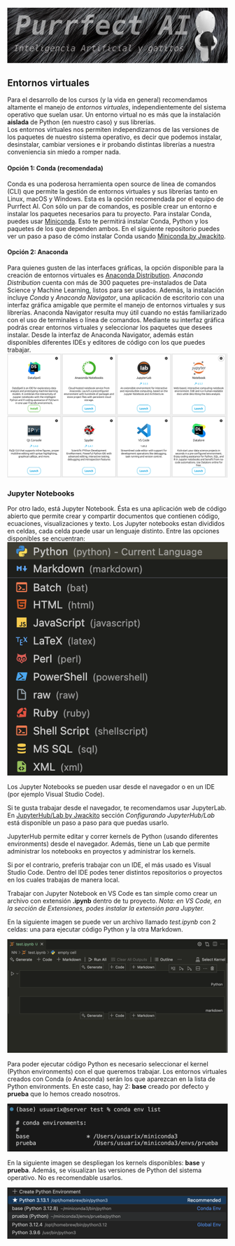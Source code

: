 
![banner PurrfectAI](images/purrfectAI_banner.png)


## Entornos virtuales



Para el desarrollo de los cursos (y la vida en general) recomendamos altamente el manejo de *entornos virtuales*, independientemente del sistema operativo que suelan usar. 
Un entorno virtual no es más que la instalación __aislada__ de Python (en nuestro caso) y sus librerías.  
Los entornos virtuales nos permiten independizarnos de las versiones de los paquetes de nuestro sistema operativo, es decir que podemos instalar, desinstalar, cambiar versiones e ir probando distintas librerías a nuestra conveniencia sin miedo a romper nada.


#### Opción 1: Conda (recomendada)
Conda es una poderosa herramienta open source de línea de comandos (CLI) que permite la gestión de entornos virtuales y sus librerías tanto en Linux, macOS y Windows. Esta es la opción recomendada por el equipo de Purrfect AI.
Con sólo un par de comandos, es posible crear un entorno e instalar los paquetes necesarios para tu proyecto.
Para instalar Conda, puedes usar [Miniconda](https://docs.anaconda.com/miniconda/). Esto te permitirá instalar Conda, Python y los paquetes de los que dependen ambos.
En el siguiente repositorio puedes ver un paso a paso de cómo instalar Conda usando [Miniconda by Jwackito](https://github.com/jwackito/conda-environments-tutorial/blob/main/Conda%20Environments.md).

#### Opción 2: Anaconda

Para quienes gusten de las interfaces gráficas, la opción disponible para la creación de entornos virtuales es [Anaconda Distribution](https://docs.anaconda.com/navigator/).
*Anaconda Distribution* cuenta con más de 300 paquetes pre-instalados de Data Science y Machine Learning, listos para ser usados. 
Además, la instalación incluye *Conda* y *Anaconda Navigator*, una aplicación de escritorio con una interfaz gráfica amigable que permite el manejo de entornos virtuales y sus librerías. 
Anaconda Navigator resulta muy útil cuando no estás familiarizado con el uso de terminales o línea de comandos. Mediante su interfaz gráfica podrás crear entornos virtuales y seleccionar los paquetes que desees instalar.
Desde la interfaz de Anaconda Navigator, además están disponibles diferentes IDEs y editores de código con los que puedes trabajar. 
![IDEs en Anaconda Navigator](images/navigator.png)

### Jupyter Notebooks

Por otro lado, está Jupyter Notebook. Ésta es una aplicación web de código abierto que permite crear y compartir documentos que contienen código, ecuaciones, visualizaciones y texto.
Los Jupyter notebooks estan divididos en celdas, cada celda puede usar un lenguaje distinto. Entre las opciones disponibles se encuentran: 
![Lenguajes disponibles en Jupyter Notebook](images/cell_options.png)

Los Jupyter Notebooks se pueden usar desde el navegador o en un IDE (por ejemplo Visual Studio Code).

Si te gusta trabajar desde el navegador, te recomendamos usar JupyterLab. En [ JupyterHub/Lab by Jwackito](https://github.com/jwackito/conda-environments-tutorial/blob/main/Conda%20Environments.md) sección _Configurando JupyterHub/Lab_ está disponible un paso a paso para que puedas usarlo. 

JupyterHub permite editar y correr kernels de Python (usando diferentes environments) desde el navegador. Además, tiene un Lab que permite administrar los notebooks en proyectos y administrar los kernels.

Si por el contrario, preferis trabajar con un IDE, el más usado es Visual Studio Code.
Dentro del IDE podes tener distintos repositorios o proyectos en los cuales trabajas de manera local. 

Trabajar con Jupyter Notebook en VS Code es tan simple como crear un archivo con extensión **.ipynb** dentro de tu proyecto.
*Nota: en VS Code, en la sección de Extensiones, podes instalar la extensión para Jupyter.*

En la siguiente imagen se puede ver un archivo llamado _test.ipynb_ con 2 celdas: una para ejecutar código Python y la otra Markdown. 

![Archivo con extension .ipynb](images/file_ipynb.png)

Para poder ejecutar código Python es necesario seleccionar el kernel (Python environments) con el que queremos trabajar. 
Los entornos virtuales creados con Conda (o Anaconda) serán los que aparezcan en la lista de Python environments. En este caso, hay 2: **base** creado por defecto y **prueba** que lo hemos creado nosotros.

![Entornos de Conda](images/conda_envs.png)

En la siguiente imagen se despliegan los kernels disponibles: **base** y **prueba**. 
Además, se visualizan las versiones de Python del sistema operativo. No es recomendable usarlos. 

![Lista de Python environments](images/list_python_envs.png)
